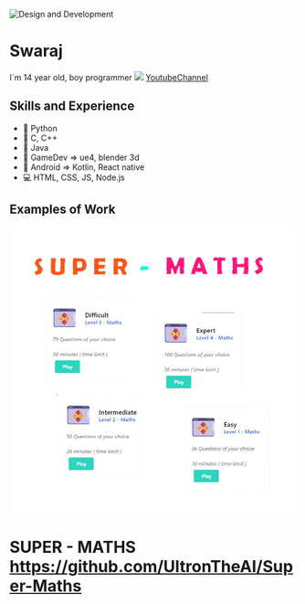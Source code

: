
![Design and Development](https://st4.depositphotos.com/1001941/22640/v/450/depositphotos_226406714-stock-illustration-analyst-working-laptop-different-programing.jpg)


# Swaraj
I`m 14 year old, boy programmer <img style="width=30px;" src="https://upload.wikimedia.org/wikipedia/commons/thumb/a/a5/Instagram_icon.png/2048px-Instagram_icon.png">
<a href="https://www.youtube.com/channel/UCgxCHhiP2ckGHQhdDWrFEwA">YoutubeChannel</a>

## Skills and Experience
* 🎄 Python
* 🎄 C, C++
* 🎄 Java
* 🎄 GameDev => ue4, blender 3d
* 📱 Android => Kotlin, React native
* 💻 HTML, CSS, JS, Node.js

## Examples of Work
<img src="https://raw.githubusercontent.com/UltronTheAI/Super-Maths/main/Demo.png" width="512">

# SUPER - MATHS  https://github.com/UltronTheAI/Super-Maths


